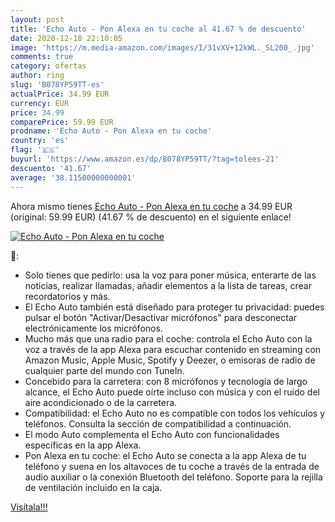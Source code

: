 ```yaml
---
layout: post
title: 'Echo Auto - Pon Alexa en tu coche al 41.67 % de descuento'
date: 2020-12-18 22:10:05
image: 'https://m.media-amazon.com/images/I/31vXV+12kWL._SL200_.jpg'
comments: true
category: ofertas
author: ring
slug: 'B078YP59TT-es'
actualPrice: 34.99 EUR
currency: EUR
price: 34.99
comparePrice: 59.99 EUR
prodname: 'Echo Auto - Pon Alexa en tu coche'
country: 'es'
flag: '🇪🇸'
buyurl: 'https://www.amazon.es/dp/B078YP59TT/?tag=tolees-21'
descuento: '41.67'
average: '38.11500000000001'
---
```


Ahora mismo tienes [Echo Auto - Pon Alexa en tu coche](https://www.amazon.es/dp/B078YP59TT/?tag=tolees-21) a 34.99 EUR (original: 59.99 EUR) (41.67 %  de descuento) en el siguiente enlace!

[![Echo Auto - Pon Alexa en tu coche](https://m.media-amazon.com/images/I/31vXV+12kWL._SL200_.jpg)](https://www.amazon.es/dp/B078YP59TT/?tag=tolees-21)

🔎:

- Solo tienes que pedirlo: usa la voz para poner música, enterarte de las noticias, realizar llamadas, añadir elementos a la lista de tareas, crear recordatorios y más.
- El Echo Auto también está diseñado para proteger tu privacidad: puedes pulsar el botón "Activar/Desactivar micrófonos" para desconectar electrónicamente los micrófonos.
- Mucho más que una radio para el coche: controla el Echo Auto con la voz a través de la app Alexa para escuchar contenido en streaming con Amazon Music, Apple Music, Spotify y Deezer, o emisoras de radio de cualquier parte del mundo con TuneIn.
- Concebido para la carretera: con 8 micrófonos y tecnología de largo alcance, el Echo Auto puede oírte incluso con música y con el ruido del aire acondicionado o de la carretera.
- Compatibilidad: el Echo Auto no es compatible con todos los vehículos y teléfonos. Consulta la sección de compatibilidad a continuación.
- El modo Auto complementa el Echo Auto con funcionalidades específicas en la app Alexa.
- Pon Alexa en tu coche: el Echo Auto se conecta a la app Alexa de tu teléfono y suena en los altavoces de tu coche a través de la entrada de audio auxiliar o la conexión Bluetooth del teléfono. Soporte para la rejilla de ventilación incluido en la caja.

[Visítala!!!](https://www.amazon.es/dp/B078YP59TT/?tag=tolees-21)
